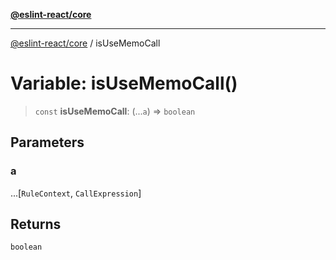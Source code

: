 [**@eslint-react/core**](../README.md)

***

[@eslint-react/core](../README.md) / isUseMemoCall

# Variable: isUseMemoCall()

> `const` **isUseMemoCall**: (...`a`) => `boolean`

## Parameters

### a

...\[`RuleContext`, `CallExpression`\]

## Returns

`boolean`

